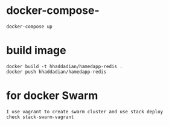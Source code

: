 # docker-compose-
```
docker-compose up
```

# build image
```
docker build -t hhaddadian/hamedapp-redis .
docker push hhaddadian/hamedapp-redis
```

# for docker Swarm
```
I use vagrant to create swarm cluster and use stack deploy
check stack-swarm-vagrant
```
